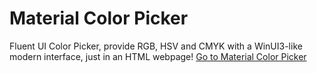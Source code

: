 # Material Color Picker
Fluent UI Color Picker, provide RGB, HSV and CMYK with a WinUI3-like modern interface, just in an HTML webpage!
[Go to Material Color Picker](https://fluentpicker.netlify.app/)
